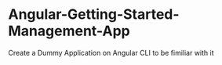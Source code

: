 # Angular-Getting-Started-Management-App
Create a Dummy Application on Angular CLI to be fimiliar with it 
